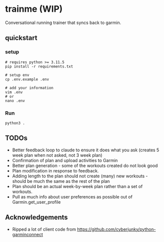 # trainme (WIP)

Conversational running trainer that syncs back to garmin.

## quickstart

### setup

```shell
# requires python >= 3.11.5
pip install -r requirements.txt

# setup env
cp .env.example .env

# add your information
vim .env
# or
nano .env
```

### Run

```shell
python3 .
```

## TODOs

- Better feedback loop to claude to ensure it does what you ask (creates 5 week plan when not asked, not 3 week plan)
- Confirmation of plan and upload activities to Garmin
- Better plan generation - some of the workouts created do not look good
- Plan modification in response to feedback.
- Adding length to the plan should not create (many) new workouts - should be much the same as the rest of the plan
- Plan should be an actual week-by-week plan rather than a set of workouts.
- Pull as much info about user preferences as possible out of Garmin.get_user_profile

## Acknowledgements

- Ripped a lot of client code from <https://github.com/cyberjunky/python-garminconnect>
